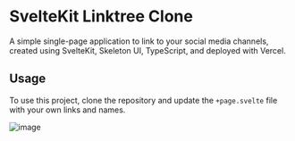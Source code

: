 # SvelteKit Linktree Clone

A simple single-page application to link to your social media channels, created using SvelteKit, Skeleton UI, TypeScript, and deployed with Vercel.

## Usage

To use this project, clone the repository and update the `+page.svelte` file with your own links and names.

![image](https://github.com/ShawnEdgell/linktree-clone/assets/145321915/08e967b4-c544-41ce-a888-8796599b12bc)

